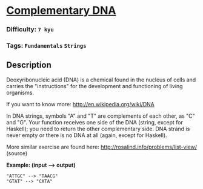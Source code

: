 # [Complementary DNA](https://www.codewars.com/kata/554e4a2f232cdd87d9000038)

### Difficulty: `7 kyu`

### Tags: `Fundamentals` `Strings`

## Description

Deoxyribonucleic acid (DNA) is a chemical found in the nucleus of cells and carries the "instructions" for the development and functioning of living organisms.

If you want to know more: http://en.wikipedia.org/wiki/DNA

In DNA strings, symbols "A" and "T" are complements of each other, as "C" and "G". Your function receives one side of the DNA (string, except for Haskell); you need to return the other complementary side. DNA strand is never empty or there is no DNA at all (again, except for Haskell).

More similar exercise are found here: http://rosalind.info/problems/list-view/ (source)

**Example: (input --> output)**

```
"ATTGC" --> "TAACG"
"GTAT" --> "CATA"
```